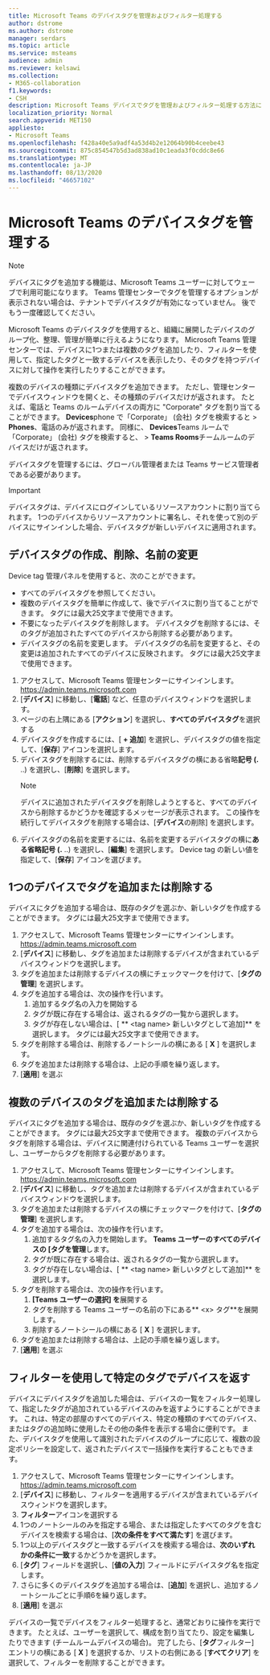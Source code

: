 ```yaml
---
title: Microsoft Teams のデバイスタグを管理およびフィルター処理する
author: dstrome
ms.author: dstrome
manager: serdars
ms.topic: article
ms.service: msteams
audience: admin
ms.reviewer: kelsawi
ms.collection:
- M365-collaboration
f1.keywords:
- CSH
description: Microsoft Teams デバイスでタグを管理およびフィルター処理する方法について説明します。
localization_priority: Normal
search.appverid: MET150
appliesto:
- Microsoft Teams
ms.openlocfilehash: f428a40e5a9adf4a53d4b2e12064b90b4ceebe43
ms.sourcegitcommit: 875c854547b5d3ad838ad10c1eada3f0cddc8e66
ms.translationtype: MT
ms.contentlocale: ja-JP
ms.lasthandoff: 08/13/2020
ms.locfileid: "46657102"
---
```

# <a name="manage-microsoft-teams-device-tags"></a>Microsoft Teams のデバイスタグを管理する

> [!NOTE]
> デバイスにタグを追加する機能は、Microsoft Teams ユーザーに対してウェーブで利用可能になります。 Teams 管理センターでタグを管理するオプションが表示されない場合は、テナントでデバイスタグが有効になっていません。 後でもう一度確認してください。

Microsoft Teams のデバイスタグを使用すると、組織に展開したデバイスのグループ化、整理、管理が簡単に行えるようになります。 Microsoft Teams 管理センターでは、デバイスに1つまたは複数のタグを追加したり、フィルターを使用して、指定したタグと一致するデバイスを表示したり、そのタグを持つデバイスに対して操作を実行したりすることができます。

複数のデバイスの種類にデバイスタグを追加できます。 ただし、管理センターでデバイスウィンドウを開くと、その種類のデバイスだけが返されます。 たとえば、電話と Teams のルームデバイスの両方に "Corporate" タグを割り当てることができます。 **Devices**phone で「Corporate」 (会社) タグを検索すると  >  **Phones**、電話のみが返されます。 同様に、 **Devices**Teams ルームで「Corporate」 (会社) タグを検索すると、  >  **Teams Rooms**チームルームのデバイスだけが返されます。

デバイスタグを管理するには、グローバル管理者または Teams サービス管理者である必要があります。

> [!IMPORTANT]
> デバイスタグは、デバイスにログインしているリソースアカウントに割り当てられます。 1つのデバイスからリソースアカウントに署名し、それを使って別のデバイスにサインインした場合、デバイスタグが新しいデバイスに適用されます。

## <a name="create-remove-or-rename-device-tags"></a>デバイスタグの作成、削除、名前の変更

Device tag 管理パネルを使用すると、次のことができます。

- すべてのデバイスタグを参照してください。
- 複数のデバイスタグを簡単に作成して、後でデバイスに割り当てることができます。 タグには最大25文字まで使用できます。
- 不要になったデバイスタグを削除します。 デバイスタグを削除するには、そのタグが追加されたすべてのデバイスから削除する必要があります。
- デバイスタグの名前を変更します。 デバイスタグの名前を変更すると、その変更は追加されたすべてのデバイスに反映されます。 タグには最大25文字まで使用できます。

1. アクセスして、Microsoft Teams 管理センターにサインインします。https://admin.teams.microsoft.com
2. [**デバイス**] に移動し、[**電話**] など、任意のデバイスウィンドウを選択します。
3. ページの右上隅にある [**アクション**] を選択し、**すべてのデバイスタグ**を選択する
4. デバイスタグを作成するには、[ **+ 追加**] を選択し、デバイスタグの値を指定して、[**保存**] アイコンを選択します。
5. デバイスタグを削除するには、削除するデバイスタグの横にある省略**記号 (.** ..) を選択し、[**削除**] を選択します。
    > [!NOTE]
    > デバイスに追加されたデバイスタグを削除しようとすると、すべてのデバイスから削除するかどうかを確認するメッセージが表示されます。 この操作を続行してデバイスタグを削除する場合は、[**デバイス**の削除] を選択します。
6. デバイスタグの名前を変更するには、名前を変更するデバイスタグの横に**ある省略記号 (.** ..) を選択し、[**編集**] を選択します。 Device tag の新しい値を指定して、[**保存**] アイコンを選びます。

## <a name="add-or-remove-tags-on-a-single-device"></a>1つのデバイスでタグを追加または削除する

デバイスにタグを追加する場合は、既存のタグを選ぶか、新しいタグを作成することができます。 タグには最大25文字まで使用できます。

1. アクセスして、Microsoft Teams 管理センターにサインインします。https://admin.teams.microsoft.com
2. [**デバイス**] に移動し、タグを追加または削除するデバイスが含まれているデバイスウィンドウを選択します。
3. タグを追加または削除するデバイスの横にチェックマークを付けて、[**タグの管理**] を選択します。
4. タグを追加する場合は、次の操作を行います。
    1. 追加するタグ名の入力を開始する
    2. タグが既に存在する場合は、返されるタグの一覧から選択します。
    3. タグが存在しない場合は、[ ** \<tag name> 新しいタグとして追加]** を選択します。 タグには最大25文字まで使用できます。
5. タグを削除する場合は、削除するノートシールの横にある [ **X** ] を選択します。
6. タグを追加または削除する場合は、上記の手順を繰り返します。
7. [**適用**] を選ぶ

## <a name="add-or-remove-tags-on-multiple-devices"></a>複数のデバイスのタグを追加または削除する

デバイスにタグを追加する場合は、既存のタグを選ぶか、新しいタグを作成することができます。 タグには最大25文字まで使用できます。 複数のデバイスからタグを削除する場合は、デバイスに関連付けられている Teams ユーザーを選択し、ユーザーからタグを削除する必要があります。

1. アクセスして、Microsoft Teams 管理センターにサインインします。https://admin.teams.microsoft.com
2. [**デバイス**] に移動し、タグを追加または削除するデバイスが含まれているデバイスウィンドウを選択します。
3. タグを追加または削除するデバイスの横にチェックマークを付けて、[**タグの管理**] を選択します。
4. タグを追加する場合は、次の操作を行います。
    1. 追加するタグ名の入力を開始します。 **Teams ユーザーのすべてのデバイスの [タグを管理**します。
    2. タグが既に存在する場合は、返されるタグの一覧から選択します。
    3. タグが存在しない場合は、[ ** \<tag name> 新しいタグとして追加]** を選択します。
5. タグを削除する場合は、次の操作を行います。
    1. **[Teams ユーザーの選択] を**展開する
    2. タグを削除する Teams ユーザーの名前の下にある** \<x> タグ**を展開します。
    3. 削除するノートシールの横にある [ **X** ] を選択します。
6. タグを追加または削除する場合は、上記の手順を繰り返します。
7. [**適用**] を選ぶ

## <a name="use-filters-to-return-devices-with-a-specific-tag"></a>フィルターを使用して特定のタグでデバイスを返す

デバイスにデバイスタグを追加した場合は、デバイスの一覧をフィルター処理して、指定したタグが追加されているデバイスのみを返すようにすることができます。 これは、特定の部屋のすべてのデバイス、特定の種類のすべてのデバイス、またはタグの追加時に使用したその他の条件を表示する場合に便利です。 また、デバイスタグを使用して識別されたデバイスのグループに応じて、複数の設定ポリシーを設定して、返されたデバイスで一括操作を実行することもできます。

1. アクセスして、Microsoft Teams 管理センターにサインインします。https://admin.teams.microsoft.com
2. [**デバイス**] に移動し、フィルターを適用するデバイスが含まれているデバイスウィンドウを選択します。
3. **フィルター**アイコンを選択する
4. 1つのノートシールのみを指定する場合、または指定したすべてのタグを含むデバイスを検索する場合は、[**次の条件をすべて満たす**] を選びます。
5. 1つ以上のデバイスタグと一致するデバイスを検索する場合は、**次のいずれかの条件に一致**するかどうかを選択します。
6. [**タグ**] フィールドを選択し、[**値の入力**] フィールドにデバイスタグ名を指定します。
7. さらに多くのデバイスタグを追加する場合は、[**追加**] を選択し、追加するノートシールごとに手順6を繰り返します。
8. [**適用**] を選ぶ

デバイスの一覧でデバイスをフィルター処理すると、通常どおりに操作を実行できます。 たとえば、ユーザーを選択して、構成を割り当てたり、設定を編集したりできます (チームルームデバイスの場合)。 完了したら、[**タグ**フィルター] エントリの横にある [ **X** ] を選択するか、リストの右側にある [**すべてクリア**] を選択して、フィルターを削除することができます。
